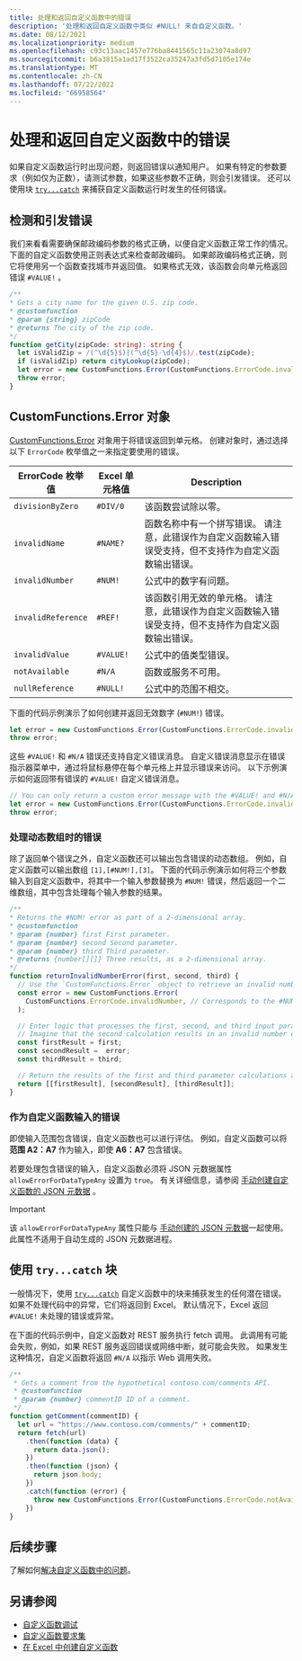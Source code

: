 ```yaml
---
title: 处理和返回自定义函数中的错误
description: '处理和返回自定义函数中类似 #NULL! 来自自定义函数。'
ms.date: 08/12/2021
ms.localizationpriority: medium
ms.openlocfilehash: c93c13aac1457e776ba8441565c11a23074a8d97
ms.sourcegitcommit: b6a3815a1ad17f3522ca35247a3fd5d7105e174e
ms.translationtype: MT
ms.contentlocale: zh-CN
ms.lasthandoff: 07/22/2022
ms.locfileid: "66958564"
---
```

# <a name="handle-and-return-errors-from-your-custom-function"></a>处理和返回自定义函数中的错误

如果自定义函数运行时出现问题，则返回错误以通知用户。 如果有特定的参数要求（例如仅为正数），请测试参数，如果这些参数不正确，则会引发错误。 还可以使用块 [`try...catch`](https://developer.mozilla.org/docs/Web/JavaScript/Reference/Statements/try...catch) 来捕获自定义函数运行时发生的任何错误。

## <a name="detect-and-throw-an-error"></a>检测和引发错误

我们来看看需要确保邮政编码参数的格式正确，以便自定义函数正常工作的情况。 下面的自定义函数使用正则表达式来检查邮政编码。 如果邮政编码格式正确，则它将使用另一个函数查找城市并返回值。 如果格式无效，该函数会向单元格返回错误 `#VALUE!` 。

```typescript
/**
* Gets a city name for the given U.S. zip code.
* @customfunction
* @param {string} zipCode
* @returns The city of the zip code.
*/
function getCity(zipCode: string): string {
  let isValidZip = /(^\d{5}$)|(^\d{5}-\d{4}$)/.test(zipCode);
  if (isValidZip) return cityLookup(zipCode);
  let error = new CustomFunctions.Error(CustomFunctions.ErrorCode.invalidValue, "Please provide a valid U.S. zip code.");
  throw error;
}
```

## <a name="the-customfunctionserror-object"></a>CustomFunctions.Error 对象

[CustomFunctions.Error](/javascript/api/custom-functions-runtime/customfunctions.error) 对象用于将错误返回到单元格。 创建对象时，通过选择以下 `ErrorCode` 枚举值之一来指定要使用的错误。

|ErrorCode 枚举值  |Excel 单元格值  |Description  |
|---------------|---------|---------|
|`divisionByZero` | `#DIV/0`  | 该函数尝试除以零。 |
|`invalidName`    | `#NAME?`  | 函数名称中有一个拼写错误。 请注意，此错误作为自定义函数输入错误受支持，但不支持作为自定义函数输出错误。 |
|`invalidNumber`  | `#NUM!`   | 公式中的数字有问题。 |
|`invalidReference` | `#REF!` | 该函数引用无效的单元格。 请注意，此错误作为自定义函数输入错误受支持，但不支持作为自定义函数输出错误。|
|`invalidValue`   | `#VALUE!` | 公式中的值类型错误。 |
|`notAvailable`   | `#N/A`    | 函数或服务不可用。 |
|`nullReference`  | `#NULL!`  | 公式中的范围不相交。 |

下面的代码示例演示了如何创建并返回无效数字 (`#NUM!`) 错误。

```typescript
let error = new CustomFunctions.Error(CustomFunctions.ErrorCode.invalidNumber);
throw error;
```

这些 `#VALUE!` 和 `#N/A` 错误还支持自定义错误消息。 自定义错误消息显示在错误指示器菜单中，通过将鼠标悬停在每个单元格上并显示错误来访问。 以下示例演示如何返回带有错误的 `#VALUE!` 自定义错误消息。

```typescript
// You can only return a custom error message with the #VALUE! and #N/A errors.
let error = new CustomFunctions.Error(CustomFunctions.ErrorCode.invalidValue, "The parameter can only contain lowercase characters.");
throw error;
```

### <a name="handle-errors-when-working-with-dynamic-arrays"></a>处理动态数组时的错误

除了返回单个错误之外，自定义函数还可以输出包含错误的动态数组。 例如，自定义函数可以输出数组 `[1],[#NUM!],[3]`。 下面的代码示例演示如何将三个参数输入到自定义函数中，将其中一个输入参数替换为 `#NUM!` 错误，然后返回一个二维数组，其中包含处理每个输入参数的结果。

```js
/**
* Returns the #NUM! error as part of a 2-dimensional array.
* @customfunction
* @param {number} first First parameter.
* @param {number} second Second parameter.
* @param {number} third Third parameter.
* @returns {number[][]} Three results, as a 2-dimensional array.
*/
function returnInvalidNumberError(first, second, third) {
  // Use the `CustomFunctions.Error` object to retrieve an invalid number error.
  const error = new CustomFunctions.Error(
    CustomFunctions.ErrorCode.invalidNumber, // Corresponds to the #NUM! error in the Excel UI.
  );

  // Enter logic that processes the first, second, and third input parameters.
  // Imagine that the second calculation results in an invalid number error. 
  const firstResult = first;
  const secondResult =  error;
  const thirdResult = third;

  // Return the results of the first and third parameter calculations and a #NUM! error in place of the second result. 
  return [[firstResult], [secondResult], [thirdResult]];
}
```

### <a name="errors-as-custom-function-inputs"></a>作为自定义函数输入的错误

即使输入范围包含错误，自定义函数也可以进行评估。 例如，自定义函数可以将 **范围 A2：A7** 作为输入，即使 **A6：A7** 包含错误。

若要处理包含错误的输入，自定义函数必须将 JSON 元数据属性 `allowErrorForDataTypeAny` 设置为 `true`。 有关详细信息，请参阅 [手动创建自定义函数的 JSON 元数据](custom-functions-json.md#metadata-reference) 。

> [!IMPORTANT]
> 该 `allowErrorForDataTypeAny` 属性只能与 [手动创建的 JSON 元数据](custom-functions-json.md)一起使用。 此属性不适用于自动生成的 JSON 元数据进程。

## <a name="use-trycatch-blocks"></a>使用 `try...catch` 块

一般情况下，使用 [`try...catch`](https://developer.mozilla.org/docs/Web/JavaScript/Reference/Statements/try...catch) 自定义函数中的块来捕获发生的任何潜在错误。 如果不处理代码中的异常，它们将返回到 Excel。 默认情况下，Excel 返回 `#VALUE!` 未处理的错误或异常。

在下面的代码示例中，自定义函数对 REST 服务执行 fetch 调用。 此调用有可能会失败，例如，如果 REST 服务返回错误或网络中断，就可能会失败。 如果发生这种情况，自定义函数将返回 `#N/A` 以指示 Web 调用失败。

```typescript
/**
 * Gets a comment from the hypothetical contoso.com/comments API.
 * @customfunction
 * @param {number} commentID ID of a comment.
 */
function getComment(commentID) {
  let url = "https://www.contoso.com/comments/" + commentID;
  return fetch(url)
    .then(function (data) {
      return data.json();
    })
    .then(function (json) {
      return json.body;
    })
    .catch(function (error) {
      throw new CustomFunctions.Error(CustomFunctions.ErrorCode.notAvailable);
    })
}
```

## <a name="next-steps"></a>后续步骤

了解如何[解决自定义函数中的问题](custom-functions-troubleshooting.md)。

## <a name="see-also"></a>另请参阅

* [自定义函数调试](custom-functions-debugging.md)
* [自定义函数要求集](/javascript/api/requirement-sets/excel/custom-functions-requirement-sets)
* [在 Excel 中创建自定义函数](custom-functions-overview.md)

